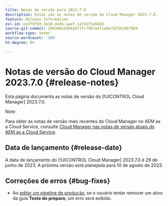 ```yaml
---
title: Notas de versão para 2023.7.0
description: Estas são as notas de versão do Cloud Manager 2023.7.0.
feature: Release Information
exl-id: ee2f979d-2a30-443b-aaef-1af2bf1e68d3
source-git-commit: 200366e5db92b7ffc79b7a47ce8e7825b29b7969
workflow-type: tm+mt
source-wordcount: '103'
ht-degree: 9%

---
```


# Notas de versão do Cloud Manager 2023.7.0 {#release-notes}

Esta página documenta as notas de versão do [!UICONTROL Cloud Manager] 2023.7.0.

>[!NOTE]
>
>Para obter as notas de versão mais recentes do Cloud Manager no AEM as a Cloud Service, consulte [Cloud Manager nas notas de versão atuais do AEM as a Cloud Service](https://experienceleague.adobe.com/docs/experience-manager-cloud-service/content/implementing/using-cloud-manager/release-notes-cloud-manager/release-notes-cm-current.html?lang=pt-BR).

## Data de lançamento {#release-date}

A data de lançamento do [!UICONTROL Cloud Manager] 2023.7.0 é 29 de junho de 2023. A próxima versão está planejada para 10 de agosto de 2023.

## Correções de erros {#bug-fixes}

* Ao [editar um pipeline de produção](/help/using/managing-pipelines.md#editing-pipelines), se o usuário tentar remover um ativo da guia **Teste de preparo**, um erro será exibido.
